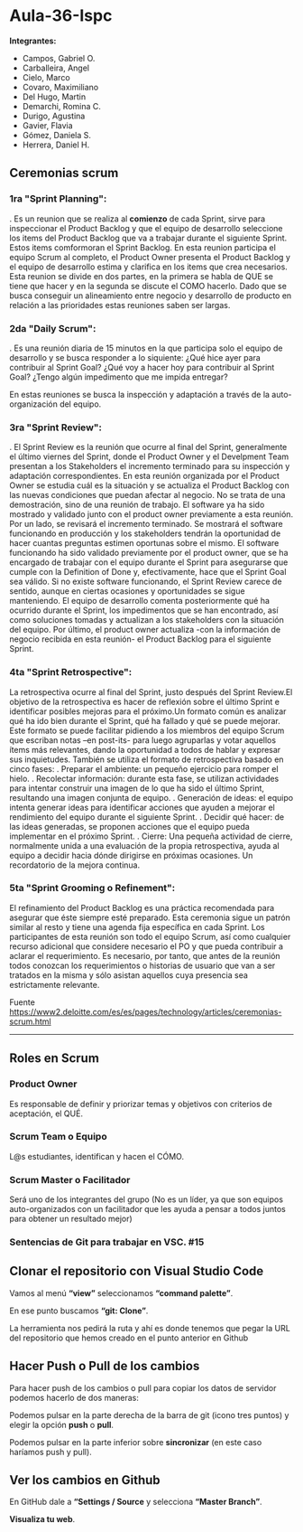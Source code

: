 # Aula-36-Ispc

**Integrantes:**

- Campos, Gabriel O. 
- Carballeira, Angel 
- Cielo, Marco 
- Covaro, Maximiliano  
- Del Hugo, Martin 
- Demarchi, Romina C.
- Durigo, Agustina 
- Gavier, Flavia  
- Gómez, Daniela S.
- Herrera, Daniel H.

## Ceremonias scrum 

### 1ra "Sprint Planning":
.    Es un reunion que se realiza al **comienzo** de cada Sprint, sirve para inspeccionar el Product Backlog y que el equipo de 
desarrollo seleccione los items del Product Backlog que va a trabajar durante el siguiente Sprint. Estos items comformoran el Sprint Backlog. En esta reunion participa el equipo Scrum al completo, el Product Owner presenta el Product Backlog y el equipo de desarrollo estima y clarifica en los items que crea necesarios. Esta reunion se divide en dos partes, en la primera se habla de QUE se tiene que hacer y en la segunda se discute el COMO hacerlo. Dado que se busca conseguir un alineamiento entre negocio y desarrollo de producto en relación a las prioridades estas reuniones saben ser largas.


### 2da "Daily Scrum":
.   Es una reunión diaria de 15 minutos en la que participa solo el equipo de desarrollo y se busca responder a lo siquiente:
    ¿Qué hice ayer para contribuir al Sprint Goal?
    ¿Qué voy a hacer hoy para contribuir al Sprint Goal?
    ¿Tengo algún impedimento que me impida entregar?

En estas reuniones se busca la inspección y adaptación a través de la auto-organización del equipo.


### 3ra "Sprint Review":
.   El Sprint Review es la reunión que ocurre al final del Sprint, generalmente el último viernes del Sprint, donde el Product Owner y el Develpment Team presentan a los Stakeholders el incremento terminado para su inspección y adaptación correspondientes. En esta reunión organizada por el Product Owner se estudia cuál es la situación y se actualiza el Product Backlog con las nuevas condiciones que puedan afectar al negocio. No se trata de una demostración, sino de una reunión de trabajo. El software ya ha sido mostrado y validado junto con el product owner previamente a esta reunión. Por un lado, se revisará el incremento terminado. Se mostrará el software funcionando en producción y los stakeholders tendrán la oportunidad de hacer cuantas preguntas estimen oportunas sobre el mismo. El software funcionando ha sido validado previamente por el product owner, que se ha encargado de trabajar con el equipo durante el Sprint para asegurarse que cumple con la Definition of Done y, efectivamente, hace que el Sprint Goal sea válido. Si no existe software funcionando, el Sprint Review carece de sentido, aunque en ciertas ocasiones y oportunidades se sigue manteniendo. El equipo de desarrollo comenta posteriormente qué ha ocurrido durante el Sprint, los impedimentos que se han encontrado, así como soluciones tomadas y actualizan a los stakeholders con la situación del equipo. Por último, el product owner actualiza -con la información de negocio recibida en esta reunión- el Product Backlog para el siguiente Sprint.


### 4ta "Sprint Retrospective":
La retrospectiva ocurre al final del Sprint, justo después del Sprint Review.El objetivo de la retrospectiva es hacer de reflexión sobre el último Sprint e identificar posibles mejoras para el próximo.Un formato común es analizar qué ha ido bien durante el Sprint, qué ha fallado y qué se puede mejorar. Este formato se puede facilitar pidiendo a los miembros del equipo Scrum que escriban notas –en post-its- para luego agruparlas y votar aquellos ítems más relevantes, dando la oportunidad a todos de hablar y expresar sus inquietudes. También se utiliza el formato de retrospectiva basado en cinco fases:
 .  Preparar el ambiente: un pequeño ejercicio para romper el hielo.
 .  Recolectar información: durante esta fase, se utilizan actividades para intentar construir una imagen de lo que ha sido el último Sprint, resultando una imagen conjunta de equipo.
 .  Generación de ideas: el equipo intenta generar ideas para identificar acciones que ayuden a mejorar el rendimiento del equipo durante el siguiente Sprint.
 .  Decidir qué hacer: de las ideas generadas, se proponen acciones que el equipo pueda implementar en el próximo Sprint.
 .  Cierre: Una pequeña actividad de cierre, normalmente unida a una evaluación de la propia retrospectiva, ayuda al equipo a decidir hacia dónde dirigirse en próximas ocasiones. Un recordatorio de la mejora continua.


### 5ta "Sprint Grooming o Refinement":
El refinamiento del Product Backlog es una práctica recomendada para asegurar que éste siempre esté preparado. Esta ceremonia sigue un patrón similar al resto y tiene una agenda fija específica en cada Sprint. Los participantes de esta reunión son todo el equipo Scrum, así como cualquier recurso adicional que considere necesario el PO y que pueda contribuir a aclarar el requerimiento. Es necesario, por tanto, que antes de la reunión todos conozcan los requerimientos o historias de usuario que van a ser tratados en la misma y sólo asistan aquellos cuya presencia sea estrictamente relevante.

Fuente https://www2.deloitte.com/es/es/pages/technology/articles/ceremonias-scrum.html

______________________________________________________________________________________________________


## Roles en Scrum 

### Product Owner
Es responsable    de definir y priorizar temas y objetivos con criterios de aceptación, el QUÉ.

### Scrum Team o Equipo
L@s estudiantes, identifican y hacen el CÓMO.

### Scrum Master o Facilitador
Será uno de los integrantes del grupo (No es un líder, ya que son equipos auto-organizados con un facilitador que les ayuda a pensar a todos juntos para obtener un resultado mejor)

### Sentencias de Git para trabajar en VSC. #15

## Clonar el repositorio con Visual Studio Code

Vamos al menú **“view”** seleccionamos **“command palette”**.  

En ese punto buscamos **“git: Clone”**. 

La herramienta nos pedirá la ruta y ahí es donde tenemos que pegar la URL del repositorio que hemos creado en el punto anterior en Github

## Hacer Push o Pull de los cambios ##

Para hacer push de los cambios o pull para copiar los datos de servidor podemos hacerlo de dos maneras:

Podemos pulsar en la parte derecha de la barra de git (icono tres puntos) y elegir la opción **push** o **pull**.

Podemos pulsar en la parte inferior sobre **sincronizar** (en este caso haríamos push y pull).

## Ver los cambios en Github ##

En GitHub dale a **“Settings / Source** y selecciona **“Master Branch”**.

**Visualiza tu web**. 


